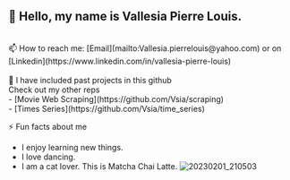 

<!--
**Vsia/Vsia** is a ✨ _special_ ✨ repository because its `README.md` (this file) appears on your GitHub profile.

Here are some ideas to get you started:

- 🔭 I’m currently working on ...
- 🌱 I’m currently learning ...
- 👯 I’m looking to collaborate on ...
- 🤔 I’m looking for help with ...
- 💬 Ask me about ...
- 📫 How to reach me: ...
- 😄 Pronouns: ...
- ⚡ Fun fact: ...
-->
## 👋 Hello, my name is Vallesia Pierre Louis.
<br/>
📫 How to reach me: [Email](mailto:Vallesia.pierrelouis@yahoo.com) or on [Linkedin](https://www.linkedin.com/in/vallesia-pierre-louis)
<br/>
 <br/>
🔭 I have included past projects in this github
<br/>
Check out my other reps
<br/>
 - [Movie Web Scraping](https://github.com/Vsia/scraping)
<br/>
- [Times Series](https://github.com/Vsia/time_series)

⚡ Fun facts about me
<br/>
- I enjoy learning new things.
- I love dancing. 
- I am a cat lover. This is Matcha Chai Latte.
 ![20230201_210503](https://github.com/user-attachments/assets/53163e43-aa46-4c35-bd79-4443056372c1) </br>
